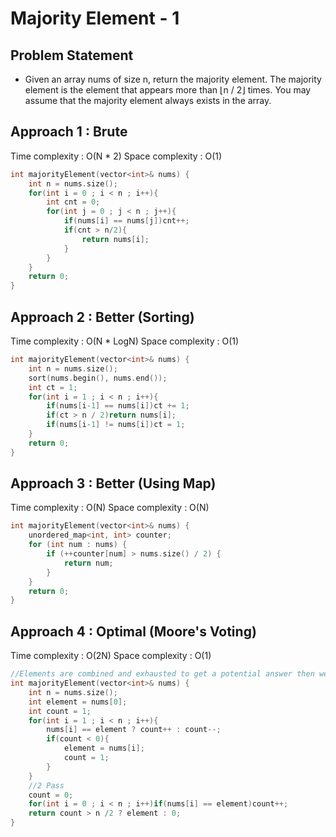 # Majority Element - 1

## Problem Statement

- Given an array nums of size n, return the majority element. The majority element is the element that appears more than ⌊n / 2⌋ times. You may assume that the majority element always exists in the array.

## Approach 1 : Brute

Time complexity : O(N \* 2) 
Space complexity : O(1)

```cpp
int majorityElement(vector<int>& nums) {
    int n = nums.size();
    for(int i = 0 ; i < n ; i++){
        int cnt = 0;
        for(int j = 0 ; j < n ; j++){
            if(nums[i] == nums[j])cnt++;
            if(cnt > n/2){
                return nums[i];
            }
        }
    }
    return 0;
}
```

## Approach 2 : Better (Sorting)

Time complexity : O(N \* LogN) 
Space complexity : O(1)

```cpp
int majorityElement(vector<int>& nums) {
    int n = nums.size();
    sort(nums.begin(), nums.end());
    int ct = 1;
    for(int i = 1 ; i < n ; i++){
        if(nums[i-1] == nums[i])ct += 1;            
        if(ct > n / 2)return nums[i];
        if(nums[i-1] != nums[i])ct = 1;
    }
    return 0;
}
```

## Approach 3 : Better (Using Map)

Time complexity : O(N) 
Space complexity : O(N)

```cpp
int majorityElement(vector<int>& nums) {
    unordered_map<int, int> counter;
    for (int num : nums) {
        if (++counter[num] > nums.size() / 2) {
            return num;
        }
    }
    return 0;
}
```

## Approach 4 : Optimal (Moore's Voting)

Time complexity : O(2N) 
Space complexity : O(1)

```cpp
//Elements are combined and exhausted to get a potential answer then we iterate once again to confirm it
int majorityElement(vector<int>& nums) {
    int n = nums.size();
    int element = nums[0];
    int count = 1;
    for(int i = 1 ; i < n ; i++){
        nums[i] == element ? count++ : count--;
        if(count < 0){
            element = nums[i];
            count = 1;
        }
    }
    //2 Pass 
    count = 0;
    for(int i = 0 ; i < n ; i++)if(nums[i] == element)count++;        
    return count > n /2 ? element : 0;
}
```




